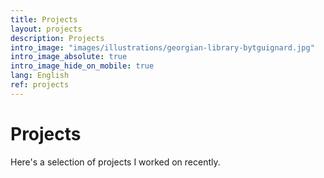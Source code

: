 ```yaml
---
title: Projects
layout: projects
description: Projects
intro_image: "images/illustrations/georgian-library-bytguignard.jpg"
intro_image_absolute: true
intro_image_hide_on_mobile: true
lang: English
ref: projects
---
```


# Projects

Here's a selection of projects I worked on recently.